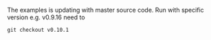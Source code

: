 The examples is updating with master source code.
Run with specific version e.g. v0.9.16 need to
```
git checkout v0.10.1
```
